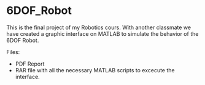 # 6DOF_Robot

This is the final project of my Robotics cours. With another classmate we have created a graphic interface on MATLAB to simulate the behavior of the 6DOF Robot.

Files:
- PDF Report
- RAR file with all the necessary MATLAB scripts to excecute the interface.
